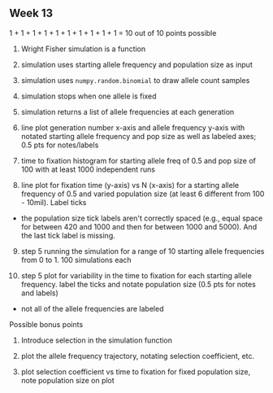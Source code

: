 ## Week 13

1 + 1 + 1 + 1 + 1 + 1 + 1 + 1 + 1 + 1 = 10 out of 10 points possible

1. Wright Fisher simulation is a function

2. simulation uses starting allele frequency and population size as input

3. simulation uses `numpy.random.binomial` to draw allele count samples

4. simulation stops when one allele is fixed

5. simulation returns a list of allele frequencies at each generation

6. line plot generation number x-axis and allele frequency y-axis with notated starting allele frequency and pop size as well as labeled axes; 0.5 pts for notes/labels

7. time to fixation histogram for starting allele freq of 0.5 and pop size of 100 with at least 1000 independent runs

8. line plot for fixation time (y-axis) vs N (x-axis) for a starting allele frequency of 0.5 and varied population size (at least 6 different from 100 - 10mil). Label ticks

  * the population size tick labels aren't correctly spaced (e.g., equal space for between 420 and 1000 and then for between 1000 and 5000). And the last tick label is missing. 

9. step 5 running the simulation for a range of 10 starting allele frequencies from 0 to 1. 100 simulations each

10. step 5 plot for variability in the time to fixation for each starting allele frequency. label the ticks and notate population size (0.5 pts for notes and labels)

  * not all of the allele frequencies are labeled

Possible bonus points

1. Introduce selection in the simulation function

2. plot the allele frequency trajectory, notating selection coefficient, etc.

3. plot selection coefficient vs time to fixation for fixed population size, note population size on plot
